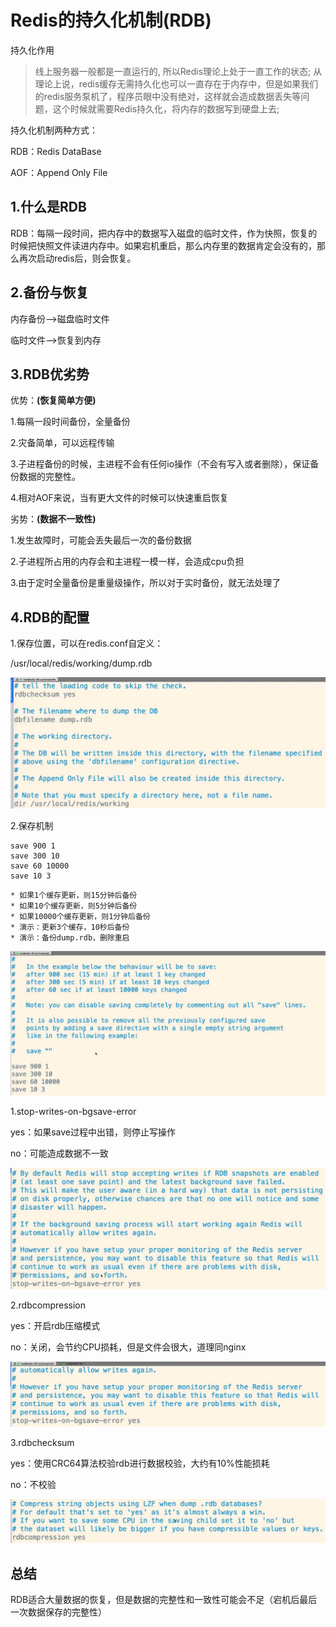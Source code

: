 # Redis的持久化机制(RDB)

持久化作用

> 线上服务器一般都是一直运行的, 所以Redis理论上处于一直工作的状态; 从理论上说，redis缓存无需持久化也可以一直存在于内存中，但是如果我们的redis服务泵机了，程序员眼中没有绝对，这样就会造成数据丢失等问题，这个时候就需要Redis持久化，将内存的数据写到硬盘上去;

持久化机制两种方式：

RDB：Redis DataBase

AOF：Append Only File

## 1.什么是RDB

RDB：每隔一段时间，把内存中的数据写入磁盘的临时文件，作为快照，恢复的时候把快照文件读进内存中。如果宕机重启，那么内存里的数据肯定会没有的，那么再次启动redis后，则会恢复。

## 2.备份与恢复

内存备份-->磁盘临时文件

临时文件-->恢复到内存

## 3.RDB优劣势

优势：**(恢复简单方便)**

1.每隔一段时间备份，全量备份

2.灾备简单，可以远程传输

3.子进程备份的时候，主进程不会有任何io操作（不会有写入或者删除），保证备份数据的完整性。

4.相对AOF来说，当有更大文件的时候可以快速重启恢复

劣势：**(数据不一致性)**

1.发生故障时，可能会丢失最后一次的备份数据

2.子进程所占用的内存会和主进程一模一样，会造成cpu负担

3.由于定时全量备份是重量级操作，所以对于实时备份，就无法处理了

## 4.RDB的配置

1.保存位置，可以在redis.conf自定义：

/usr/local/redis/working/dump.rdb

![输入图片说明](../img/01.jpg)

2.保存机制

```
save 900 1
save 300 10
save 60 10000
save 10 3
```

```
* 如果1个缓存更新，则15分钟后备份
* 如果10个缓存更新，则5分钟后备份
* 如果10000个缓存更新，则1分钟后备份
* 演示：更新3个缓存，10秒后备份
* 演示：备份dump.rdb，删除重启
```

![输入图片说明](../img/02.jpg)

1.stop-writes-on-bgsave-error

yes：如果save过程中出错，则停止写操作

no：可能造成数据不一致

![输入图片说明](../img/03.jpg)

2.rdbcompression

yes：开启rdb压缩模式

no：关闭，会节约CPU损耗，但是文件会很大，道理同nginx

![输入图片说明](../img/04.jpg)

3.rdbchecksum

yes：使用CRC64算法校验rdb进行数据校验，大约有10%性能损耗

no：不校验

![输入图片说明](../img/05.jpg)

## 总结

RDB适合大量数据的恢复，但是数据的完整性和一致性可能会不足（宕机后最后一次数据保存的完整性）
